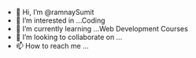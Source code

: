 - 👋 Hi, I’m @ramnaySumit
- 👀 I’m interested in ...Coding
- 🌱 I’m currently learning ...Web Development Courses
- 💞️ I’m looking to collaborate on ...
- 📫 How to reach me ...

<!---
ramnaySumit/ramnaySumit is a ✨ special ✨ repository because its `README.md` (this file) appears on your GitHub profile.
You can click the Preview link to take a look at your changes.
--->
